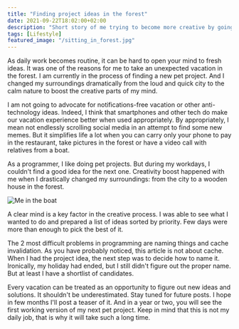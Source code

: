 ```yaml
---
title: "Finding project ideas in the forest"
date: 2021-09-22T18:02:00+02:00
description: "Short story of me trying to become more creative by going into the forest for vacation."
tags: [Lifestyle]
featured_image: "/sitting_in_forest.jpg"
---
```


As daily work becomes routine, it can be hard to open your mind to fresh ideas. It was one of the reasons for me to take an unexpected vacation in the forest. I am currently in the process of finding a new pet project. And I changed my surroundings dramatically from the loud and quick city to the calm nature to boost the creative parts of my mind.

I am not going to advocate for notifications-free vacation or other anti-technology ideas. Indeed, I think that smartphones and other tech do make our vacation experience better when used appropriately. By appropriately, I mean not endlessly scrolling social media in an attempt to find some new memes. But it simplifies life a lot when you can carry only your phone to pay in the restaurant, take pictures in the forest or have a video call with relatives from a boat.

As a programmer, I like doing pet projects. But during my workdays, I couldn't find a good idea for the next one. Creativity boost happened with me when I drastically changed my surroundings: from the city to a wooden house in the forest. 

![Me in the boat](/me_in_the_boat.jpg "Me in the boat")

A clear mind is a key factor in the creative process. I was able to see what I wanted to do and prepared a list of ideas sorted by priority. Few days were more than enough to pick the best of it.

The 2 most difficult problems in programming are naming things and cache invalidation. As you have probably noticed, this article is not about cache. When I had the project idea, the next step was to decide how to name it. Ironically, my holiday had ended, but I still didn't figure out the proper name. But at least I have a shortlist of candidates.

Every vacation can be treated as an opportunity to figure out new ideas and solutions. It shouldn't be underestimated. Stay tuned for future posts. I hope in few months I'll post a teaser of it. And in a year or two, you will see the first working version of my next pet project. Keep in mind that this is not my daily job, that is why it will take such a long time.